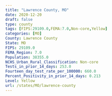```yaml
---
title: "Lawrence County, MO"
date: 2020-12-20
draft: false
type: county
tags: [FIPS:29109.0,FEMA:7.0,Non-core,Yellow]
categories: [MO]
County: Lawrence County
State: MO
FIPS: 29109.0
FEMA_Region: 7.0
Population: 38355.0
NCHS_Urban_Rural_Classification: Non-core
Tests_in_prior_14_days: 253.0
Fourteen_day_test_rate_per_100000: 660.0
Percent_Positivity_in_prior_14_days: 0.213
Level: Yellow
url: /states/MO/lawrence-county
---
```



